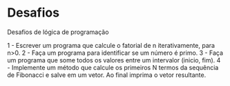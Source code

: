# Desafios
Desafios de lógica de programação

1 - Escrever um programa que calcule o fatorial de n iterativamente, para n>0.
2 - Faça um programa para identificar se um número é primo.
3 - Faça um programa que some todos os valores entre um intervalor (inicio, fim).
4 - Implemente um método que calcule os primeiros N termos da sequência de Fibonacci e salve em um vetor. Ao final imprima o vetor resultante.
